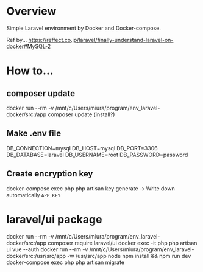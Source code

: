 # Overview
Simple Laravel environment by Docker and Docker-compose.

Ref by...
https://reffect.co.jp/laravel/finally-understand-laravel-on-docker#MySQL-2

# How to...
## composer update
docker run --rm -v /mnt/c/Users/miura/program/env_laravel-docker/src:/app composer update (install?)
## Make .env file
DB_CONNECTION=mysql
DB_HOST=mysql
DB_PORT=3306
DB_DATABASE=laravel
DB_USERNAME=root
DB_PASSWORD=password
## Create encryption key
docker-compose exec php php artisan key:generate
-> Write down automatically `APP_KEY`

# laravel/ui package
docker run --rm -v /mnt/c/Users/miura/program/env_laravel-docker/src:/app composer require laravel/ui
docker exec -it php php artisan ui vue --auth
docker run --rm -v /mnt/c/Users/miura/program/env_laravel-docker/src:/usr/src/app -w /usr/src/app node npm install && npm run dev
docker-compose exec php php artisan migrate
